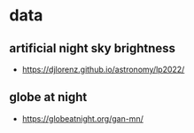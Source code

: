 # data

## artificial night sky brightness

- https://djlorenz.github.io/astronomy/lp2022/

## globe at night

- https://globeatnight.org/gan-mn/
